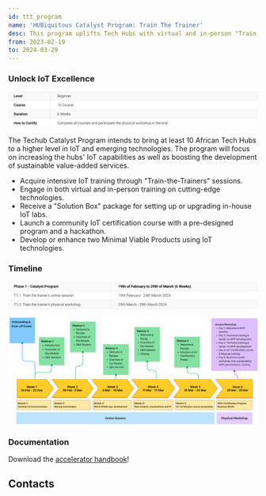 ```yaml
---
id: ttt_program
name: 'HUBiquitous Catalyst Program: Train The Trainer'
desc: This program uplifts Tech Hubs with virtual and in-person "Train-the-Trainers," providing a "Solution Box" for in-house IoT labs. By the end of the program, Hubs will be able to launch IoT certification courses and develop Minimal Viable Products.
from: 2023-02-19
to: 2024-03-29
---
```


<!-- ![hubiquitous logo](hubiquitous-logo.png) -->

### Unlock IoT Excellence

<!-- | **Level**             | Beginner                                                               |
|-----------------------|------------------------------------------------------------------------|
| **Course**            | 10 Courses                                                             |
| **Duration**          | 6 Weeks                                                                |
| **Getting Certified** | Complete all courses and participate the physical workshop in the end  | -->

![awards](img/prog-info-table.png)

The Techub Catalyst Program intends to bring at least 10 African Tech Hubs to a higher level in IoT and emerging technologies. The program will focus on increasing the hubs' IoT capabilities as well as boosting the development of sustainable value-added services.

- Acquire intensive IoT training through "Train-the-Trainers" sessions.
- Engage in both virtual and in-person training on cutting-edge technologies.
- Receive a "Solution Box" package for setting up or upgrading in-house IoT labs.
- Launch a community IoT certification course with a pre-designed program and a hackathon.
- Develop or enhance two Minimal Viable Products using IoT technologies.



### Timeline
<!-- | Phase 1 - Catalyst Program                    | 19th of February to 29th of March - 1.5 months |
|---------------------------------------------- |------------------------------------------------|
| T1.1. Train the trainer's online session    	| 19th Feb - 24th Mar 2024                       |
| T1.2. Train the trainer's physical workshop 	| 25th Mar - 29th Mar, 2024                      | -->
![timeline](img/prog-time-table.png)

![timeline](img/timeline.png)
<!-- ## Awards


## Program Outline
**Timeline: 19th of February to 25th of March**

![awards](img/program_outline.png) -->


### Documentation

Download the [accelerator handbook](https://hubiquitous.eu/wp-content/uploads/2022/05/Hubiquitous-1st-Open-Call-Guide-for-Applicants.pdf)!

## Contacts
